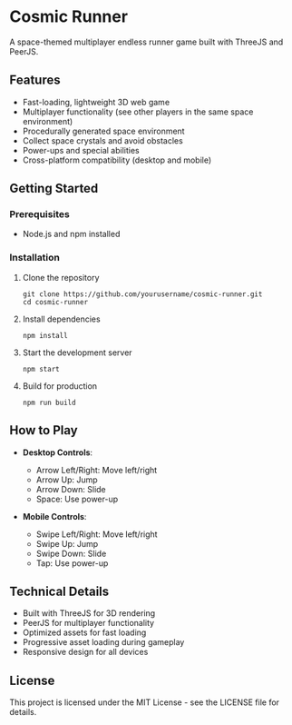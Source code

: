 # Cosmic Runner

A space-themed multiplayer endless runner game built with ThreeJS and PeerJS.

## Features

- Fast-loading, lightweight 3D web game
- Multiplayer functionality (see other players in the same space environment)
- Procedurally generated space environment
- Collect space crystals and avoid obstacles
- Power-ups and special abilities
- Cross-platform compatibility (desktop and mobile)

## Getting Started

### Prerequisites

- Node.js and npm installed

### Installation

1. Clone the repository

   ```
   git clone https://github.com/yourusername/cosmic-runner.git
   cd cosmic-runner
   ```

2. Install dependencies

   ```
   npm install
   ```

3. Start the development server

   ```
   npm start
   ```

4. Build for production
   ```
   npm run build
   ```

## How to Play

- **Desktop Controls**:

  - Arrow Left/Right: Move left/right
  - Arrow Up: Jump
  - Arrow Down: Slide
  - Space: Use power-up

- **Mobile Controls**:
  - Swipe Left/Right: Move left/right
  - Swipe Up: Jump
  - Swipe Down: Slide
  - Tap: Use power-up

## Technical Details

- Built with ThreeJS for 3D rendering
- PeerJS for multiplayer functionality
- Optimized assets for fast loading
- Progressive asset loading during gameplay
- Responsive design for all devices

## License

This project is licensed under the MIT License - see the LICENSE file for details.
